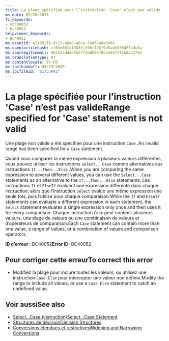 ```yaml
---
title: La plage spécifiée pour l’instruction 'Case' n’est pas valide
ms.date: 07/20/2015
f1_keywords:
- vbc40052
- bc40052
helpviewer_keywords:
- BC40052
ms.assetid: a11d92f6-dc13-46a0-a8ca-5a962a0ed968
ms.openlocfilehash: cf65d881e1383fc296f176f9d5ab5330d252dc8a
ms.sourcegitcommit: 9b552addadfb57fab0b9e7852ed4f1f1b8a42f8e
ms.translationtype: HT
ms.contentlocale: fr-FR
ms.lasthandoff: 04/23/2019
ms.locfileid: "61755042"
---
```

# <a name="range-specified-for-case-statement-is-not-valid"></a><span data-ttu-id="b2e36-102">La plage spécifiée pour l’instruction 'Case' n’est pas valide</span><span class="sxs-lookup"><span data-stu-id="b2e36-102">Range specified for 'Case' statement is not valid</span></span>
<span data-ttu-id="b2e36-103">Une plage non valide a été spécifiée pour une instruction `Case` .</span><span class="sxs-lookup"><span data-stu-id="b2e36-103">An invalid range has been specified for a `Case` statement.</span></span>  
  
 <span data-ttu-id="b2e36-104">Quand vous comparez la même expression à plusieurs valeurs différentes, vous pouvez utiliser les instructions `Select...Case` comme alternatives aux instructions `If...Then...Else` .</span><span class="sxs-lookup"><span data-stu-id="b2e36-104">When you are comparing the same expression to several different values, you can use the `Select...Case` statements as an alternative to the `If...Then...Else` statements.</span></span> <span data-ttu-id="b2e36-105">Les instructions `If` et `ElseIf` évaluent une expression différente dans chaque instruction, alors que l’instruction `Select` évalue une même expression une seule fois, puis l’utilise pour chaque comparaison.</span><span class="sxs-lookup"><span data-stu-id="b2e36-105">While the `If` and `ElseIf` statements can evaluate a different expression in each statement, the `Select` statement evaluates a single expression only once and then uses it for every comparison.</span></span> <span data-ttu-id="b2e36-106">Chaque instruction `Case` peut contenir plusieurs valeurs, une plage de valeurs ou une combinaison de valeurs et d’opérateurs de comparaison.</span><span class="sxs-lookup"><span data-stu-id="b2e36-106">Each `Case` statement can contain more than one value, a range of values, or a combination of values and comparison operators.</span></span>  
  
 <span data-ttu-id="b2e36-107">**ID d’erreur :** BC40052</span><span class="sxs-lookup"><span data-stu-id="b2e36-107">**Error ID:** BC40052</span></span>  
  
## <a name="to-correct-this-error"></a><span data-ttu-id="b2e36-108">Pour corriger cette erreur</span><span class="sxs-lookup"><span data-stu-id="b2e36-108">To correct this error</span></span>  
  
- <span data-ttu-id="b2e36-109">Modifiez la plage pour inclure toutes les valeurs, ou utilisez une instruction `Case Else` pour intercepter une valeur non définie.</span><span class="sxs-lookup"><span data-stu-id="b2e36-109">Modify the range to include all values, or use a `Case Else` statement to catch an undefined value.</span></span>  
  
## <a name="see-also"></a><span data-ttu-id="b2e36-110">Voir aussi</span><span class="sxs-lookup"><span data-stu-id="b2e36-110">See also</span></span>

- [<span data-ttu-id="b2e36-111">Select...Case (instruction)</span><span class="sxs-lookup"><span data-stu-id="b2e36-111">Select...Case Statement</span></span>](../../visual-basic/language-reference/statements/select-case-statement.md)
- [<span data-ttu-id="b2e36-112">Structures de décision</span><span class="sxs-lookup"><span data-stu-id="b2e36-112">Decision Structures</span></span>](../../visual-basic/programming-guide/language-features/control-flow/decision-structures.md)
- [<span data-ttu-id="b2e36-113">Conversions étendues et restrictives</span><span class="sxs-lookup"><span data-stu-id="b2e36-113">Widening and Narrowing Conversions</span></span>](../../visual-basic/programming-guide/language-features/data-types/widening-and-narrowing-conversions.md)

